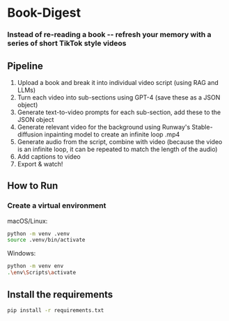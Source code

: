 # Book-Digest

### Instead of re-reading a book -- refresh your memory with a series of short TikTok style videos

## Pipeline

1. Upload a book and break it into individual video script (using RAG and LLMs)
2. Turn each video into sub-sections using GPT-4 (save these as a JSON object)
3. Generate text-to-video prompts for each sub-section, add these to the JSON object
4. Generate relevant video for the background using Runway's Stable-diffusion inpainting model to create an infinite loop .mp4
5. Generate audio from the script, combine with video (because the video is an infinite loop, it can be repeated to match the length of the audio)
6. Add captions to video
7. Export & watch!

## How to Run

### Create a virtual environment

 macOS/Linux:

```bash
python -m venv .venv
source .venv/bin/activate
```

Windows:

```bash
python -m venv env
.\env\Scripts\activate
```

## Install the requirements

```bash
pip install -r requirements.txt
```